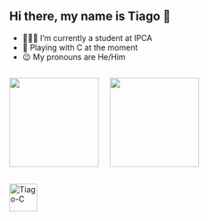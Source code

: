 ## Hi there, my name is Tiago 👋

- 👨🏻‍🎓 I’m currently a student at IPCA
- 📖 Playing with C at the moment
- 😉 My pronouns are He/Him

##

<div>
    <a href="https://github.com/tiagolima2005/tiagolima2005">
        <img style="display: inline-block; margin-right: 20px;" height="160em" src="https://github-readme-stats.vercel.app/api?username=tiagolima2005&theme=merko&show_icons=true"/><img style="display: inline-block;" height="160em" src="https://github-readme-stats.vercel.app/api/top-langs/?username=tiagolima2005&layout=compact&langs_count=16&theme=merko"/>
    </a>
</div>

##

<div style="display: inline-block;">
    <img align="center" alt="Tiago-C" height="50" width="50" src="https://cdn.jsdelivr.net/gh/devicons/devicon@latest/icons/c/c-original.svg">
</div>
